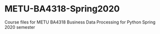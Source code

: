 # METU-BA4318-Spring2020
Course files for METU BA4318 Business Data Processing for Python Spring 2020 semester
